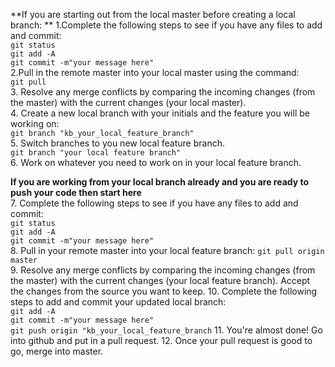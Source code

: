 **If you are starting out from the local master before creating a local branch: ** 
	1.Complete the following steps to see if you have any files to add and commit:  
	`git status`  
	`git add -A`  
	`git commit -m"your message here"`  
	2.Pull in the remote master into your local master using the command:  
	`git pull`  
	3. Resolve any merge conflicts by comparing the incoming changes (from the master) with the current changes (your local master).    
	4. Create a new local branch with your initials and the feature you will be working on:  
	`git branch "kb_your_local_feature_branch"`     
	5. Switch branches to you new local feature branch.  
	`git branch "your local feature branch"`  
	6. Work on whatever you need to work on in your local feature branch.   
	
**If you are working from your local branch already and you are ready to push your code then start here**  
	7. Complete the following steps to see if you have any files to add and commit:  
	`git status`  
	`git add -A`  
	`git commit -m"your message here"`  
	8. Pull in your remote master into your local feature branch:
	`git pull origin master`  
	9.  Resolve any merge conflicts by comparing the incoming changes (from the master) with the current changes (your local feature branch).  Accept the changes from the source you want to keep.
	10. Complete the following steps to add and commit your updated local branch:  
	`git add -A`  
	`git commit -m"your message here"`  
	`git push origin "kb_your_local_feature_branch`
	11. You're almost done! Go into github and put in a pull request. 
	12. Once your pull request is good to go, merge into master.